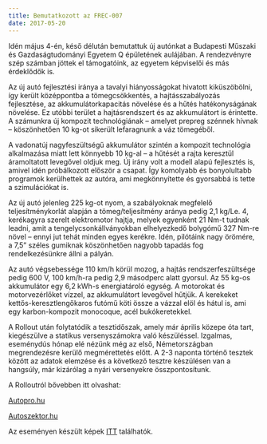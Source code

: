 ```yaml
---
title: Bemutatkozott az FREC-007
date: 2017-05-20
---
```


Idén május 4-én, késő délután bemutattuk új autónkat a Budapesti Műszaki és Gazdaságtudományi Egyetem Q épületének aulájában. A rendezvényre szép számban jöttek el támogatóink, az egyetem képviselői és más érdeklődők is.

Az új autó fejlesztési iránya a tavalyi hiányosságokat hivatott kiküszöbölni, így került középpontba a tömegcsökkentés, a hajtásszabályozás fejlesztése, az akkumulátorkapacitás növelése és a hűtés hatékonyságának növelése. Ez utóbbi terület a hajtásrendszert és az akkumulátort is érintette. A számunkra új kompozit technológiának – amelyet prepreg szénnek hívnak – köszönhetően 10 kg-ot sikerült lefaragnunk a váz tömegéből.

A vadonatúj nagyfeszültségű akkumulátor szintén a kompozit technológia alkalmazása miatt lett könnyebb 10 kg-al – a hűtését a rajta keresztül áramoltatott levegővel oldjuk meg. Új irány volt a modell alapú fejlesztés is, amivel idén próbálkozott először a csapat. Így komolyabb és bonyolultabb programok kerülhettek az autóra, ami megkönnyítette és gyorsabbá is tette a szimulációkat is.

Az új autó jelenleg 225 kg-ot nyom, a szabályoknak megfelelő teljesítménykorlát alapján a tömeg/teljesítmény aránya pedig 2,1 kg/Le. 4, kerékagyra szerelt elektromotor hajtja, melyek egyenként 21 Nm-t tudnak leadni, amit a tengelycsonkállványokban elhelyezkedő bolygómű 327 Nm-re növel – ennyi jut tehát minden egyes kerékre. Idén, pilótáink nagy örömére, a 7,5” széles gumiknak köszönhetően nagyobb tapadás fog rendelkezésünkre állni a pályán.

Az autó végsebessége 110 km/h körül mozog, a hajtás rendszerfeszültsége pedig 600 V, 100 km/h-ra pedig 2,9 másodperc alatt gyorsul. Az 55 kg-os akkumulátor egy 6,2 kWh-s energiatároló egység. A motorokat és motorvezérlőket vízzel, az akkumulátort levegővel hűtjük. A kerekeket kettős-keresztlengőkaros futómű köti össze a vázzal elöl és hátul is, ami egy karbon-kompozit monocoque, acél bukókeretekkel.

A Rollout után folytatódik a tesztidőszak, amely már április közepe óta tart, kiegészülve a statikus versenyszámokra való készüléssel. Izgalmas, eseménydús hónap elé nézünk még az első, Németországban megrendezésre kerülő megmérettetés előtt. A 2-3 naponta történő tesztek között az adatok elemzése és a következő tesztre készülésen van a hangsúly, már kizárólag a nyári versenyekre összpontosítunk.

A Rolloutról bővebben itt olvashat:

[Autopro.hu](https://autopro.hu/techtogether/Ezzel-a-jarmuvel-akarjak-vegignyerni-a-2018-as-FS-szezont-a-BME-sek-videoval/22102/)

[Autoszektor.hu](http://www.autoszektor.hu/hu/content/ime-legujabb-magyar-formula-auto)

Az eseményen készült képek [ITT](https://goo.gl/IiOBhR) találhatók.